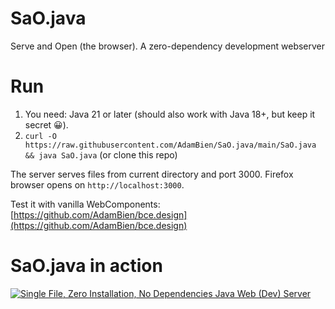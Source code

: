 # SaO.java
Serve and Open (the browser). A zero-dependency development webserver

# Run

1. You need: Java 21 or later (should also work with Java 18+, but keep it secret 😀).
2. `curl -O  https://raw.githubusercontent.com/AdamBien/SaO.java/main/SaO.java && java SaO.java` (or clone this repo)

The server serves files from current directory and port 3000. Firefox browser opens on 
`http://localhost:3000`.


Test it with vanilla WebComponents: [https://github.com/AdamBien/bce.design](https://github.com/AdamBien/bce.design)

# SaO.java in action


[![Single File, Zero Installation, No Dependencies Java Web (Dev) Server](https://i.ytimg.com/vi/pkpaUHuT9Rg/mqdefault.jpg)](https://www.youtube.com/embed/pkpaUHuT9Rg?rel=0)
